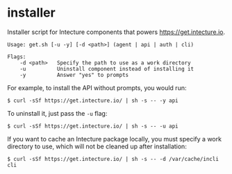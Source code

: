 # installer

Installer script for Intecture components that powers https://get.intecture.io.

```
Usage: get.sh [-u -y] [-d <path>] (agent | api | auth | cli)

Flags:
    -d <path>   Specify the path to use as a work directory
    -u          Uninstall component instead of installing it
    -y          Answer "yes" to prompts
```

For example, to install the API without prompts, you would run:

```
$ curl -sSf https://get.intecture.io/ | sh -s -- -y api
```

To uninstall it, just pass the `-u` flag:

```
$ curl -sSf https://get.intecture.io/ | sh -s -- -u api
```

If you want to cache an Intecture package locally, you must specify a work directory to use, which will not be cleaned up after installation:

```
$ curl -sSf https://get.intecture.io/ | sh -s -- -d /var/cache/incli cli
```
